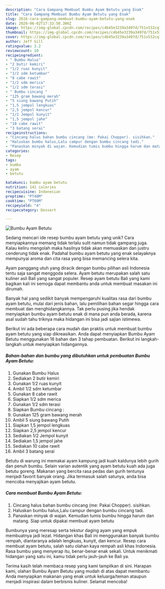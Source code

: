 ```yaml
---
description: "Cara Gampang Membuat Bumbu Ayam Betutu yang Enak"
title: "Cara Gampang Membuat Bumbu Ayam Betutu yang Enak"
slug: 2616-cara-gampang-membuat-bumbu-ayam-betutu-yang-enak
date: 2020-06-02T17:33:50.306Z
image: https://img-global.cpcdn.com/recipes/c4b45e3239a3497d/751x532cq70/bumbu-ayam-betutu-foto-resep-utama.jpg
thumbnail: https://img-global.cpcdn.com/recipes/c4b45e3239a3497d/751x532cq70/bumbu-ayam-betutu-foto-resep-utama.jpg
cover: https://img-global.cpcdn.com/recipes/c4b45e3239a3497d/751x532cq70/bumbu-ayam-betutu-foto-resep-utama.jpg
author: Jeff Gill
ratingvalue: 3.2
reviewcount: 10
recipeingredient:
- " Bumbu Halus"
- "2 butir kemiri"
- "1/2 ruas kunyit"
- "1/2 sdm ketumbar"
- "8 cabe rawit"
- "1/2 sdm merica"
- "1/2 sdm terasi"
- " Bumbu cincang "
- "125 gram bawang merah"
- "5 siung bawang Putih"
- "1,5 jempol lengkuas"
- "2,5 jempol kencur"
- "1/2 Jempol kunyit"
- "1,5 jempol jahe"
- "10 cabe rawit"
- "3 batang serai"
recipeinstructions:
- "Cincang halus bahan bumbu cincang (me: Pakai Chopper). sisihkan."
- "Haluskan bumbu halus,Lalu campur dengan bumbu cincang tadi."
- "Panaskan minyak di wajan. Kemudian tumis bumbu hingga harum dan matang. Siap untuk dipakai membuat ayam betutu"
categories:
- Resep
tags:
- bumbu
- ayam
- betutu

katakunci: bumbu ayam betutu 
nutrition: 141 calories
recipecuisine: Indonesian
preptime: "PT40M"
cooktime: "PT60M"
recipeyield: "4"
recipecategory: Dessert

---
```



![Bumbu Ayam Betutu](https://img-global.cpcdn.com/recipes/c4b45e3239a3497d/751x532cq70/bumbu-ayam-betutu-foto-resep-utama.jpg)

Sedang mencari ide resep bumbu ayam betutu yang unik? Cara menyiapkannya memang tidak terlalu sulit namun tidak gampang juga. Kalau keliru mengolah maka hasilnya tidak akan memuaskan dan justru cenderung tidak enak. Padahal bumbu ayam betutu yang enak selayaknya mempunyai aroma dan cita rasa yang bisa memancing selera kita.

Ayam panggang utuh yang diracik dengan bumbu pilihan asli Indonesia tentu saja sangat menggoda selera. Ayam betutu merupakan salah satu kuliner asli Bali yang sangat populer. Resep ayam betutu Bali yang kami bagikan kali ini semoga dapat membantu anda untuk membuat masakan ini dirumah.

Banyak hal yang sedikit banyak mempengaruhi kualitas rasa dari bumbu ayam betutu, mulai dari jenis bahan, lalu pemilihan bahan segar hingga cara membuat dan menghidangkannya. Tak perlu pusing jika hendak menyiapkan bumbu ayam betutu enak di mana pun anda berada, karena asal sudah tahu triknya maka hidangan ini bisa jadi sajian istimewa.


Berikut ini ada beberapa cara mudah dan praktis untuk membuat bumbu ayam betutu yang siap dikreasikan. Anda dapat menyiapkan Bumbu Ayam Betutu menggunakan 16 bahan dan 3 tahap pembuatan. Berikut ini langkah-langkah untuk menyiapkan hidangannya.

<!--inarticleads1-->

##### Bahan-bahan dan bumbu yang dibutuhkan untuk pembuatan Bumbu Ayam Betutu:

1. Gunakan  Bumbu Halus
1. Sediakan 2 butir kemiri
1. Gunakan 1/2 ruas kunyit
1. Ambil 1/2 sdm ketumbar
1. Gunakan 8 cabe rawit
1. Siapkan 1/2 sdm merica
1. Gunakan 1/2 sdm terasi
1. Siapkan  Bumbu cincang :
1. Gunakan 125 gram bawang merah
1. Ambil 5 siung bawang Putih
1. Siapkan 1,5 jempol lengkuas
1. Siapkan 2,5 jempol kencur
1. Sediakan 1/2 Jempol kunyit
1. Sediakan 1,5 jempol jahe
1. Sediakan 10 cabe rawit
1. Ambil 3 batang serai


Betutu di warung ini memakai ayam kampung jadi kuah kaldunya lebih gurih dan penuh bumbu. Selain varian autentik yang ayam betutu kuah ada juga betutu goreng. Makanan yang bercita rasa pedas dan gurih tentunya menjadi favorit banyak orang. Jika termasuk salah satunya, anda bisa mencoba menyajikan ayam betutu. 

<!--inarticleads2-->

##### Cara membuat Bumbu Ayam Betutu:

1. Cincang halus bahan bumbu cincang (me: Pakai Chopper). sisihkan.
1. Haluskan bumbu halus,Lalu campur dengan bumbu cincang tadi.
1. Panaskan minyak di wajan. Kemudian tumis bumbu hingga harum dan matang. Siap untuk dipakai membuat ayam betutu


Bumbunya yang meresap serta tekstur daging ayam yang empuk membuatnya jadi lezat. Hidangan khas Bali ini menggunakan banyak bumbu rempah, diantaranya adalah lengkuas, kunyit, dan kencur. Resep cara membuat ayam betutu, salah satu olahan kaya rempah asli khas Indonesia. Rasa bumbu yang menyerap itu, benar-benar enak sekali. Untuk menikmati hidangan yang satu ini, kamu tidak perlu jauh-jauh ke Bali ya. 

Terima kasih telah membaca resep yang kami tampilkan di sini. Harapan kami, olahan Bumbu Ayam Betutu yang mudah di atas dapat membantu Anda menyiapkan makanan yang enak untuk keluarga/teman ataupun menjadi inspirasi dalam berbisnis kuliner. Selamat mencoba!

